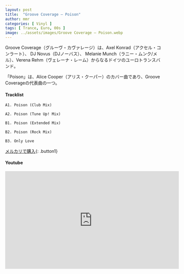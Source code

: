 ```yaml
---
layout: post
title:  "Groove Coverage – Poison"
author: mmr
categories: [ Vinyl ]
tags: [ Trance, Euro, 00s ]
image: ../assets/images/Groove Coverage – Poison.webp
---
```


Groove Coverage（グルーヴ・カヴァレージ）は、Axel Konrad（アクセル・コンラート）、 DJ Novus（DJノーバス）、 Melanie Munch（ラニー・ムンク/メル）、Verena Rehm（ヴェレーナ・レーム）からなるドイツのユーロトランスバンド。

「Poison」は、Alice Cooper（アリス・クーパー）のカバー曲であり、Groove Coverageの代表曲の一つ。

#### Tracklist
```md
A1. Poison (Club Mix)

A2. Poison (Tune Up! Mix)

B1. Poison (Extended Mix)

B2. Poison (Rock Mix)

B3. Only Love
```

[メルカリで購入](https://jp.mercari.com/item/m23409895626?afid=6142608987){: .button1}

#### Youtube
<iframe width="560" height="315" src="https://www.youtube.com/embed/WPuRNvDOxxU?si=9wEpz1w-C7Q8eSOg" title="YouTube video player" frameborder="0" allow="accelerometer; autoplay; clipboard-write; encrypted-media; gyroscope; picture-in-picture; web-share" referrerpolicy="strict-origin-when-cross-origin" allowfullscreen></iframe>
